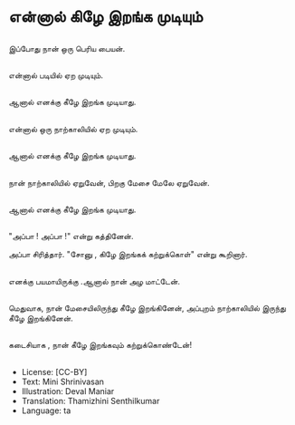 # என்னால் கிழே இறங்க முடியும்

##
இப்போது நான் ஒரு பெரிய பையன். 

##
என்னால் படியில் ஏற முடியும். 

##
ஆனால் எனக்கு கீழே இறங்க முடியாது.

##
என்னால் ஒரு நாற்காலியில் ஏற முடியும்.

##
ஆனால் எனக்கு கீழே இறங்க முடியாது.

##
நான்  நாற்காலியில் ஏறுவேன், பிறகு  மேசை மேலே  ஏறுவேன்.

##
ஆனால் எனக்கு கீழே இறங்க முடியாது.

##
"அப்பா !   அப்பா !" என்று கத்தினேன்.

அப்பா சிரித்தார். "சோனு , கிழே  இறங்கக்  கற்றுக்கொள்" என்று கூறினார்.

##
எனக்கு பயமாயிருக்கு .ஆனால் நான் அழ மாட்டேன்.

##
மெதுவாக, நான் மேசையிலிருந்து கீழே  இறங்கினேன், அப்புறம்  நாற்காலியில்   இருந்து  கீழே  இறங்கினேன்.

##
கடைசியாக , நான் கீழே இறங்கவும் கற்றுக்கொண்டேன்!

##
* License: [CC-BY]
* Text: Mini Shrinivasan
* Illustration: Deval Maniar
* Translation: Thamizhini Senthilkumar
* Language: ta
